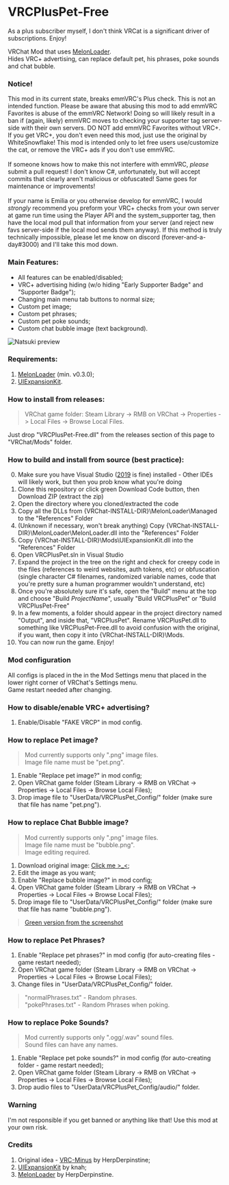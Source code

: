 # VRCPlusPet-Free
<!-- general TODO: tweak WhiteSnowflake's instructions to mention mod config in UIX, and update mentioned prefs to not be out-of-date w/in-game ones -->
<!-- Note to self: consider reuploading text bubble image to other hosting provider, discord cdn might not be the best especially since you need it to use said feature -->

As a plus subscriber myself, I don't think VRCat is a significant driver of subscriptions. Enjoy!

VRChat Mod that uses [MelonLoader](https://github.com/HerpDerpinstine/MelonLoader). <br>
Hides VRC+ advertising, can replace default pet, his phrases, poke sounds and chat bubble.

<h3>Notice!</h3>
This mod in its current state, breaks emmVRC's Plus check. This is not an intended function. Please be aware that abusing this mod to add emmVRC Favorites is abuse of the emmVRC Network! Doing so will likely result in a ban if (again, likely) emmVRC moves to checking your supporter tag server-side with their own servers. DO NOT add emmVRC Favorites without VRC+. If you get VRC+, you don't even need this mod, just use the original by WhiteSnowflake! This mod is intended only to let free users use/customize the cat, or remove the VRC+ ads if you don't use emmVRC.<br>
<br>
If someone knows how to make this not interfere with emmVRC, <i>please</i> submit a pull request! I don't know C#, unfortunately, but will accept commits that clearly aren't malicious or obfuscated! Same goes for maintenance or improvements! <br>
<br> <!-- wtf github why ur markdown so weird? the first and second paragraphs have line breaks already but I need a fucking br tags to everything to get one here??? -->
If your name is Emilia or you otherwise develop for emmVRC, I would <i>strongly</i> recommend you preform your VRC+ checks from your own server at game run time using the Player API and the system_supporter tag, then have the local mod pull that information from your server (and reject new favs server-side if the local mod sends them anyway). If this method is truly technically impossible, please let me know on discord (forever-and-a-day#3000) and I'll take this mod down. 


<h3>Main Features:</h3>
 
 * All features can be enabled/disabled;
 * VRC+ advertising hiding (w/o hiding "Early Supporter Badge" and "Supporter Badge");
 * Changing main menu tab buttons to normal size;
 * Custom pet image;
 * Custom pet phrases;
 * Custom pet poke sounds;
 * Custom chat bubble image (text background). <br>

![Natsuki preview](https://i.ibb.co/txdSMpn/2020-12-30-054613.png)

<h3>Requirements:</h3>

 1. [MelonLoader](https://github.com/HerpDerpinstine/MelonLoader/releases) (min. v0.3.0);
 2. [UIExpansionKit](https://github.com/knah/VRCMods/releases/tag/updates-2021-02-02).

<h3>How to install from releases:</h3>

> VRChat game folder: Steam Library -> RMB on VRChat -> Properties -> Local Files -> Browse Local Files.

Just drop "VRCPlusPet-Free.dll" from the releases section of this page to "VRChat/Mods" folder.
 
<h3>How to build and install from source (best practice):</h3>

0. Make sure you have Visual Studio ([2019](https://visualstudio.microsoft.com/thank-you-downloading-visual-studio/?sku=Community&rel=16#)
 is fine) installed - Other IDEs will likely work, but then you prob know what you're doing
1. Clone this repository or click green Download Code button, then Download ZIP (extract the zip)
2. Open the directory where you cloned/extracted the code
3. Copy all the DLLs from {VRChat-INSTALL-DIR}\MelonLoader\Managed to the "References" Folder
4. (Unknown if necessary, won't break anything) Copy {VRChat-INSTALL-DIR}\MelonLoader\MelonLoader.dll into the "References" Folder <!-- TODO: try to build w/o melonloader.dll and see if broke or nah -->
5. Copy {VRChat-INSTALL-DIR}\Mods\UIExpansionKit.dll into the "References" Folder
6. Open VRCPlusPet.sln in Visual Studio
7. Expand the project in the tree on the right and check for creepy code in the files (references to weird websites, auth tokens, etc) or obfuscation (single character C# filenames, randomized variable names, code that you're pretty sure a human programmer wouldn't understand, etc) 
8. Once you're absolutely sure it's safe, open the "Build" menu at the top and choose "Build *ProjectName*", usually "Build VRCPlusPet" or "Build VRCPlusPet-Free"
9. In a few moments, a folder should appear in the project directory named "Output", and inside that, "VRCPlusPet". Rename VRCPlusPet.dll to something like VRCPlusPet-Free.dll to avoid confusion with the original, if you want, then copy it into {VRChat-INSTALL-DIR}\Mods. 
10. You can now run the game. Enjoy! 
 
<h3>Mod configuration</h3>

All configs is placed in the in the Mod Settings menu that placed in the lower right corner of VRChat's Settings menu. <br>
Game restart needed after changing.

<h3>How to disable/enable VRC+ advertising?</h3>

 1. Enable/Disable "FAKE VRCP" in mod config.

<h3>How to replace Pet image?</h3>

  > Mod currently supports only ".png" image files. <br>
  > Image file name must be "pet.png". <br>

  1. Enable "Replace pet image?" in mod config;
  2. Open VRChat game folder (Steam Library -> RMB on VRChat -> Properties -> Local Files -> Browse Local Files);
  3. Drop image file to "UserData/VRCPlusPet_Config/" folder (make sure that file has name "pet.png").

<h3>How to replace Chat Bubble image?</h3>

  > Mod currently supports only ".png" image files. <br>
  > Image file name must be "bubble.png". <br>
  > Image editing required. <br>
 
  1. Download original image: [Click me >_<](https://cdn.discordapp.com/attachments/548545237123989505/793646716779364362/ChatBubble_IMG_UI.png);
  2. Edit the image as you want;
  3. Enable "Replace bubble image?" in mod config;
  4. Open VRChat game folder (Steam Library -> RMB on VRChat -> Properties -> Local Files -> Browse Local Files);
  5. Drop image file to "UserData/VRCPlusPet_Config/" folder (make sure that file has name "bubble.png").

  > [Green version from the screenshot](https://media.discordapp.net/attachments/674717751662739478/813119607854202880/bubble.png)

<h3>How to replace Pet Phrases?</h3>
  
  1. Enable "Replace pet phrases?" in mod config (for auto-creating files - game restart needed);
  2. Open VRChat game folder (Steam Library -> RMB on VRChat -> Properties -> Local Files -> Browse Local Files);
  3. Change files in "UserData/VRCPlusPet_Config/" folder.

  > "normalPhrases.txt" - Random phrases. <br>
  > "pokePhrases.txt" - Random Phrases when poking.
  
<h3>How to replace Poke Sounds?</h3>

  > Mod currently supports only ".ogg/.wav" sound files. <br>
  > Sound files can have any names. <br>
  
  1. Enable "Replace pet poke sounds?" in mod config (for auto-creating folder - game restart needed);
  2. Open VRChat game folder  (Steam Library -> RMB on VRChat -> Properties -> Local Files -> Browse Local Files);
  3. Drop audio files to "UserData/VRCPlusPet_Config/audio/" folder.
 
<h3>Warning</h3>

  I'm not responsible if you get banned or anything like that! Use this mod at your own risk.
 <!-- maybe add emmvrc disclaimer here too? I think it might be redundant given the mentions earlier -->
<h3>Credits</h3>
 
  1. Original idea - [VRC-Minus](https://github.com/HerpDerpinstine/VRC-Minus) by HerpDerpinstine;
  2. [UIExpansionKit](https://github.com/knah/VRCMods) by knah;
  3. [MelonLoader](https://github.com/HerpDerpinstine/MelonLoader) by HerpDerpinstine.
<!-- add link to original mod or are previous mentions and fork links enough? will think on and prob forget -->
